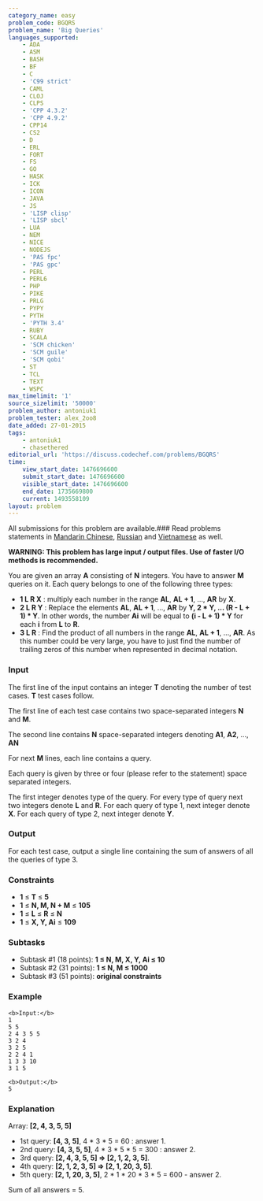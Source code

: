 ```yaml
---
category_name: easy
problem_code: BGQRS
problem_name: 'Big Queries'
languages_supported:
    - ADA
    - ASM
    - BASH
    - BF
    - C
    - 'C99 strict'
    - CAML
    - CLOJ
    - CLPS
    - 'CPP 4.3.2'
    - 'CPP 4.9.2'
    - CPP14
    - CS2
    - D
    - ERL
    - FORT
    - FS
    - GO
    - HASK
    - ICK
    - ICON
    - JAVA
    - JS
    - 'LISP clisp'
    - 'LISP sbcl'
    - LUA
    - NEM
    - NICE
    - NODEJS
    - 'PAS fpc'
    - 'PAS gpc'
    - PERL
    - PERL6
    - PHP
    - PIKE
    - PRLG
    - PYPY
    - PYTH
    - 'PYTH 3.4'
    - RUBY
    - SCALA
    - 'SCM chicken'
    - 'SCM guile'
    - 'SCM qobi'
    - ST
    - TCL
    - TEXT
    - WSPC
max_timelimit: '1'
source_sizelimit: '50000'
problem_author: antoniuk1
problem_tester: alex_2oo8
date_added: 27-01-2015
tags:
    - antoniuk1
    - chasethered
editorial_url: 'https://discuss.codechef.com/problems/BGQRS'
time:
    view_start_date: 1476696600
    submit_start_date: 1476696600
    visible_start_date: 1476696600
    end_date: 1735669800
    current: 1493558109
layout: problem
---
```

All submissions for this problem are available.###  Read problems statements in [Mandarin Chinese](http://www.codechef.com/download/translated/OCT16/mandarin/BGQRS.pdf), [Russian](http://www.codechef.com/download/translated/OCT16/russian/BGQRS.pdf) and [Vietnamese](http://www.codechef.com/download/translated/OCT16/vietnamese/BGQRS.pdf) as well.

**WARNING: This problem has large input / output files. Use of faster I/O methods is recommended.**

You are given an array **A** consisting of **N** integers. You have to answer **M** queries on it. Each query belongs to one of the following three types:

- **1 L R X** : multiply each number in the range **AL**, **AL + 1**, ..., **AR** by **X**.
- **2 L R Y** : Replace the elements **AL**, **AL + 1**, ..., **AR** by **Y, 2 \* Y, ... (R - L + 1) \* Y**. In other words, the number **Ai** will be equal to **(i - L + 1) \* Y** for each **i** from **L** to **R**.
- **3 L R** : Find the product of all numbers in the range **AL**, **AL + 1**, ..., **AR**. As this number could be very large, you have to just find the number of trailing zeros of this number when represented in decimal notation.

### Input

The first line of the input contains an integer **T** denoting the number of test cases. **T** test cases follow.

The first line of each test case contains two space-separated integers **N** and **M**.

The second line contains **N** space-separated integers denoting **A1**, **A2**, ..., **AN**

For next **M** lines, each line contains a query.

Each query is given by three or four (please refer to the statement) space separated integers.

The first integer denotes type of the query. For every type of query next two integers denote **L** and **R**. For each query of type 1, next integer denote **X**. For each query of type 2, next integer denote **Y**.

### Output

For each test case, output a single line containing the sum of answers of all the queries of type 3.

### Constraints

- **1** ≤ **T** ≤ **5**
- **1** ≤ **N, M, N + M**  ≤ **105**
- **1** ≤ **L** ≤ **R** ≤ **N**
- **1** ≤ **X, Y, Ai** ≤ **109**

### Subtasks

- Subtask #1 (18 points): **1 ≤ **N, M, X, Y, Ai** ≤ 10**
- Subtask #2 (31 points): **1 ≤ **N, M** ≤ 1000**
- Subtask #3 (51 points): **original constraints**

### Example

```
<b>Input:</b>
1
5 5
2 4 3 5 5
3 2 4
3 2 5
2 2 4 1
1 3 3 10
3 1 5

<b>Output:</b>
5

```
### Explanation

Array: **\[2, 4, 3, 5, 5\]**

- 1st query: **\[4, 3, 5\]**, 4 \* 3 \* 5 = 60 : answer 1.
- 2nd query: **\[4, 3, 5, 5\]**, 4 \* 3 \* 5 \* 5 = 300 : answer 2.
- 3rd query: **\[2, 4, 3, 5, 5\] => \[2, 1, 2, 3, 5\]**.
- 4th query: **\[2, 1, 2, 3, 5\] => \[2, 1, 20, 3, 5\]**.
- 5th query: **\[2, 1, 20, 3, 5\]**, 2 \* 1 \* 20 \* 3 \* 5 = 600 - answer 2.

Sum of all answers = 5.